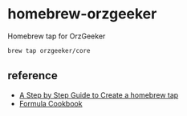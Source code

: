 # homebrew-orzgeeker

Homebrew tap for OrzGeeker

```bash
brew tap orzgeeker/core
```

## reference

- [A Step by Step Guide to Create a homebrew tap](https://betterprogramming.pub/a-step-by-step-guide-to-create-homebrew-taps-from-github-repos-f33d3755ba74)
- [Formula Cookbook](https://docs.brew.sh/Formula-Cookbook)
